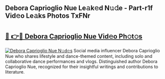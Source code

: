 ## Debora Caprioglio Nue Le𝚊k𝚎d N𝚞𝚍e - Part-r1f Vid𝚎o Le𝚊ks Photos TxFNr

# <h2><a href="http://fb4fxn.evod.top/?m=Debora+Caprioglio+Nue">🔗 👉🔴 Debora Caprioglio Nue Vid𝚎o Ph𝚘t𝚘s</a></h2>

[![Debora Caprioglio Nue N𝚞d𝚎s](https://i.imgur.com/8V9OHl7.gif)](http://fb4fxn.evod.top/?m=Debora+Caprioglio+Nue)
Social media influencer Debora Caprioglio Nue who shares lifestyle and dance-themed content, including solo and collaborative dance performances and vlogs. Distinguished author Debora Caprioglio Nue, recognized for their insightful writings and contributions to literature. 
